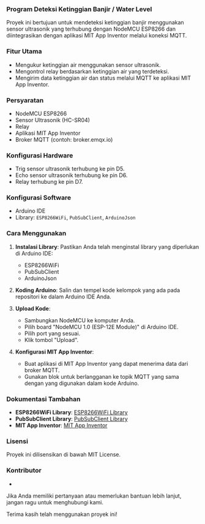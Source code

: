 ### Program Deteksi Ketinggian Banjir / Water Level

Proyek ini bertujuan untuk mendeteksi ketinggian banjir menggunakan sensor ultrasonik yang terhubung dengan NodeMCU ESP8266 dan diintegrasikan dengan aplikasi MIT App Inventor melalui koneksi MQTT.

### Fitur Utama
- Mengukur ketinggian air menggunakan sensor ultrasonik.
- Mengontrol relay berdasarkan ketinggian air yang terdeteksi.
- Mengirim data ketinggian air dan status melalui MQTT ke aplikasi MIT App Inventor.

### Persyaratan
- NodeMCU ESP8266
- Sensor Ultrasonik (HC-SR04)
- Relay
- Aplikasi MIT App Inventor
- Broker MQTT (contoh: broker.emqx.io)

### Konfigurasi Hardware
- Trig sensor ultrasonik terhubung ke pin D5.
- Echo sensor ultrasonik terhubung ke pin D6.
- Relay terhubung ke pin D7.

### Konfigurasi Software
- Arduino IDE
- Library: `ESP8266WiFi`, `PubSubClient`, `ArduinoJson`

### Cara Menggunakan
1. **Instalasi Library**:
   Pastikan Anda telah menginstal library yang diperlukan di Arduino IDE:
   - ESP8266WiFi
   - PubSubClient
   - ArduinoJson

2. **Koding Arduino**:
   Salin dan tempel kode kelompok yang ada pada repositori ke dalam Arduino IDE Anda.

3. **Upload Kode**:
   - Sambungkan NodeMCU ke komputer Anda.
   - Pilih board "NodeMCU 1.0 (ESP-12E Module)" di Arduino IDE.
   - Pilih port yang sesuai.
   - Klik tombol "Upload".

4. **Konfigurasi MIT App Inventor**:
   - Buat aplikasi di MIT App Inventor yang dapat menerima data dari broker MQTT.
   - Gunakan blok untuk berlangganan ke topik MQTT yang sama dengan yang digunakan dalam kode Arduino.

### Dokumentasi Tambahan
- **ESP8266WiFi Library**: [ESP8266WiFi Library](https://arduino-esp8266.readthedocs.io/en/latest/esp8266wifi/readme.html)
- **PubSubClient Library**: [PubSubClient Library](https://pubsubclient.knolleary.net/)
- **MIT App Inventor**: [MIT App Inventor](https://appinventor.mit.edu/)

### Lisensi
Proyek ini dilisensikan di bawah MIT License.

### Kontributor
-

Jika Anda memiliki pertanyaan atau memerlukan bantuan lebih lanjut, jangan ragu untuk menghubungi kami.

Terima kasih telah menggunakan proyek ini!
